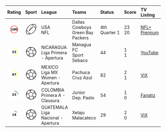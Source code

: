 | Rating                                                                                                                                   | Sport                                                                                                                     | League                                | Teams                               | Status        | Score    | TV Listing                                                          |
|:-----------------------------------------------------------------------------------------------------------------------------------------|:--------------------------------------------------------------------------------------------------------------------------|:--------------------------------------|:------------------------------------|:--------------|:---------|:--------------------------------------------------------------------|
| <img src="https://raw.githubusercontent.com/BlakeDuncan25/Donut-SVG-Ratings/bac4e4a278175106499642192132b1786a9aec38/100.svg" alt="100"> | <img src="https://raw.githubusercontent.com/BlakeDuncan25/Donut-SVG-Ratings/master/football.png" alt="American Football"> | USA<br>NFL                            | Dallas Cowboys<br>Green Bay Packers | 4th Quarter 1 | 23<br>20 | <a href="https://www.nfl.com/plus/replays/">NFL+ Premium</a>        |
| <img src="https://raw.githubusercontent.com/BlakeDuncan25/Donut-SVG-Ratings/bac4e4a278175106499642192132b1786a9aec38/52.svg" alt="52">   | <img src="https://raw.githubusercontent.com/BlakeDuncan25/Donut-SVG-Ratings/master/soccer.png" alt="Soccer">              | NICARAGUA<br>Liga Primera - Apertura  | Managua FC<br>Sport Sebaco          | 44            | 1<br>1   | <a href="https://www.youtube.com/@NicaSportsTV/streams">YouTube</a> |
| <img src="https://raw.githubusercontent.com/BlakeDuncan25/Donut-SVG-Ratings/bac4e4a278175106499642192132b1786a9aec38/47.svg" alt="47">   | <img src="https://raw.githubusercontent.com/BlakeDuncan25/Donut-SVG-Ratings/master/soccer.png" alt="Soccer">              | MEXICO<br>Liga MX Women - Apertura    | Pachuca<br>Cruz Azul                | 82            | 2<br>1   | <a href="https://vix.com/es-es/deportes">ViX</a>                    |
| <img src="https://raw.githubusercontent.com/BlakeDuncan25/Donut-SVG-Ratings/bac4e4a278175106499642192132b1786a9aec38/25.svg" alt="25">   | <img src="https://raw.githubusercontent.com/BlakeDuncan25/Donut-SVG-Ratings/master/soccer.png" alt="Soccer">              | COLOMBIA<br>Primera A - Clausura      | Junior<br>Dep. Pasto                | 54            | 1<br>0   | <a href="https://watch.fanatiz.com/channels">Fanatiz</a>            |
| <img src="https://raw.githubusercontent.com/BlakeDuncan25/Donut-SVG-Ratings/bac4e4a278175106499642192132b1786a9aec38/14.svg" alt="14">   | <img src="https://raw.githubusercontent.com/BlakeDuncan25/Donut-SVG-Ratings/master/soccer.png" alt="Soccer">              | GUATEMALA<br>Liga Nacional - Apertura | Xelaju<br>Malacateco                | 29            | 2<br>0   | <a href="https://vix.com/es-es/deportes">ViX</a>                    |